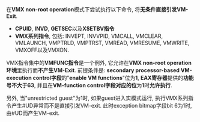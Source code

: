 在**VMX non\-root operation**模式下尝试执行以下命令, 将**无条件直接引发VM\-Exit**.

- **CPUID**, **INVD**, **GETSEC**以及**XSETBV指令**
- **VMX系列指令**, 包括: INVEPT, INVVPID, VMCALL, VMCLEAR, VMLAUNCH, VMPTRLD, VMPTRST, VMREAD, VMRESUME, VMWRITE, VMXOFF以及VMXON.

VMX指令集中的**VMFUNC指令**是一个例外, 它允许在**VMX non\-root operation环境**里执行而**不产生VM\-Exit**. 前提条件是: **secondary processor\-based VM\-execution control字段**的"**enable VM functions**"位为**1**, **EAX寄存器**提供的**功能号不大于63**, 并且在**VM\-function control字段对应的位**为**1**时**允许执行**.

另外, 当"unrestricted guest"为1时, 如果guest进入实模式运行, 执行VMX系列指令产生\#UD异常而不是直接引发VM\-exit. 此时exception bitmap字段bit 6为1时, 由\#UD而产生VM\-exit.